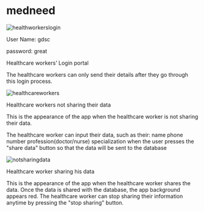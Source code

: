 # medneed

![healthworkerslogin](https://user-images.githubusercontent.com/115637102/228326632-da6ae395-b053-4cae-80a6-c5a3c0bed8ff.jpeg)
<p> 
  
  User Name: gdsc
  
   password: great

</p>

<p> 
  Healthcare workers’ Login portal

The healthcare workers can only send their details after they go through this login process.
  
  </p>
  
  <p>
  

  
  ![healthcareworkers](https://user-images.githubusercontent.com/115637102/228327602-90ef1d3f-2086-48a7-8405-41819e6184a4.jpeg)
  
  
  Healthcare workers not sharing their data


This is the appearance of the app when the healthcare worker is not sharing their data.

The healthcare worker can input their data, such as their:
                                                                                   name
                                                                                   phone number 
                                                                                   profession(doctor/nurse)
                                                                                   specialization
when the user presses the "share data" button so that the data will be sent to the database
  
</p>

<p>
 
 
  ![notsharingdata](https://user-images.githubusercontent.com/115637102/228327726-1abe2cd1-bb1a-48c5-9f56-3fa7fbe67e56.jpeg)

Healthcare worker sharing his data
  

This is the appearance of the app when the healthcare worker shares the data. 
Once the data is shared with the database, the app background appears red. 
The healthcare worker can stop sharing their information anytime by pressing the "stop sharing" button.
</p>
